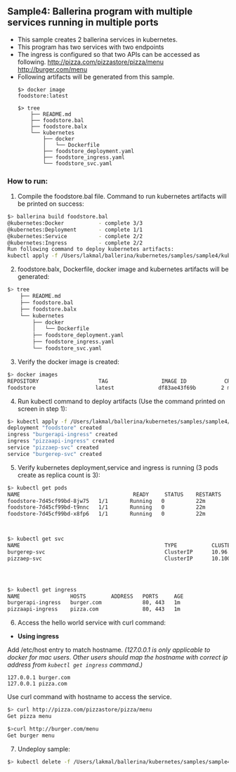 ## Sample4: Ballerina program with multiple services running in multiple ports

- This sample creates 2 ballerina services in kubernetes.
- This program has two services with two endpoints
- The ingress is configured so that two APIs can be accessed as following.
    http://pizza.com/pizzastore/pizza/menu
    http://burger.com/menu
- Following artifacts will be generated from this sample.
    ``` 
    $> docker image
    foodstore:latest 
    
    $> tree
        ├── README.md
        ├── foodstore.bal
        ├── foodstore.balx
        └── kubernetes
            ├── docker
            │   └── Dockerfile
            ├── foodstore_deployment.yaml
            ├── foodstore_ingress.yaml
            └── foodstore_svc.yaml
    ```
### How to run:

1. Compile the  foodstore.bal file. Command to run kubernetes artifacts will be printed on success:
```bash
$> ballerina build foodstore.bal
@kubernetes:Docker 			 - complete 3/3 
@kubernetes:Deployment 		 - complete 1/1
@kubernetes:Service 		 - complete 2/2
@kubernetes:Ingress 		 - complete 2/2
Run following command to deploy kubernetes artifacts: 
kubectl apply -f /Users/lakmal/ballerina/kubernetes/samples/sample4/kubernetes/
```

2. foodstore.balx, Dockerfile, docker image and kubernetes artifacts will be generated: 
```bash
$> tree
    ├── README.md
    ├── foodstore.bal
    ├── foodstore.balx
    └── kubernetes
        ├── docker
        │   └── Dockerfile
        ├── foodstore_deployment.yaml
        ├── foodstore_ingress.yaml
        └── foodstore_svc.yaml
```

3. Verify the docker image is created:
```bash
$> docker images
REPOSITORY                   TAG                 IMAGE ID            CREATED             SIZE
foodstore                   latest              df83ae43f69b        2 minutes ago        102MB

```

4. Run kubectl command to deploy artifacts (Use the command printed on screen in step 1):
```bash
$> kubectl apply -f /Users/lakmal/ballerina/kubernetes/samples/sample4/kubernetes/
deployment "foodstore" created
ingress "burgerapi-ingress" created
ingress "pizzaapi-ingress" created
service "pizzaep-svc" created
service "burgerep-svc" created
```

5. Verify kubernetes deployment,service and ingress is running (3 pods create as replica count is 3):
```bash
$> kubectl get pods
NAME                                    READY     STATUS    RESTARTS   AGE
foodstore-7d45cf99bd-8jw75   1/1       Running   0          22m
foodstore-7d45cf99bd-t9nnc   1/1       Running   0          22m
foodstore-7d45cf99bd-x8fp6   1/1       Running   0          22m



$> kubectl get svc
NAME                                              TYPE           CLUSTER-IP       EXTERNAL-IP   PORT(S)                      AGE
burgerep-svc                                      ClusterIP      10.96.62.142     <none>        9096/TCP                     27s
pizzaep-svc                                       ClusterIP      10.100.27.253    <none>        9099/TCP                     27s




$> kubectl get ingress
NAME                HOSTS        ADDRESS   PORTS     AGE
burgerapi-ingress   burger.com             80, 443   1m
pizzaapi-ingress    pizza.com              80, 443   1m
```

6. Access the hello world service with curl command:

- **Using ingress**

Add /etc/host entry to match hostname. 
_(127.0.0.1 is only applicable to docker for mac users. Other users should map the hostname with correct ip address 
from `kubectl get ingress` command.)_
 ```
 127.0.0.1 burger.com
 127.0.0.1 pizza.com
 ```
Use curl command with hostname to access the service.
```bash
$> curl http://pizza.com/pizzastore/pizza/menu
Get pizza menu

$>curl http://burger.com/menu
Get burger menu
```

7. Undeploy sample:
```bash
$> kubectl delete -f /Users/lakmal/ballerina/kubernetes/samples/sample4/kubernetes/
```

